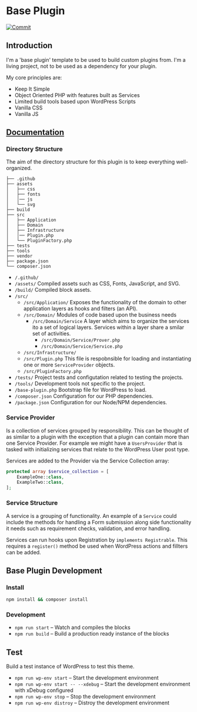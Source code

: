 # Base Plugin

[![Commit](https://github.com/vatu-team/base-plugin/actions/workflows/commit.yml/badge.svg)](https://github.com/vatu-team/base-plugin/actions/workflows/commit.yml)

## Introduction

I'm a 'base plugin' template to be used to build custom plugins from.
I'm a living project, not to be used as a dependency for your plugin.

My core principles are:

- Keep It Simple
- Object Oriented PHP with features built as Services
- Limited build tools based upon WordPress Scripts
- Vanilla CSS
- Vanilla JS

## [Documentation](https://github.com/vatu-team/base-plugin/blob/trunk/docs/index.md)

### Directory Structure

The aim of the directory structure for this plugin is to keep everything well-organized.

```
├── .github
├── assets
│   ├── css
│   ├── fonts
│   │── js
│   └── svg
├── build
├── src
│   ├── Application
│   ├── Domain
│   ├── Infrastructure
│   │── Plugin.php
│   └── PluginFactory.php
├── tests
├── tools
├── vendor
├── package.json
└── composer.json
```

- `/.github/`
- `/assets/` Compiled assets such as CSS, Fonts, JavaScript, and SVG.
- `/build/` Compiled block assets.
- `/src/`
  - `/src/Application/` Exposes the functionality of the domain to other application layers as hooks and filters (an API).
  - `/src/Domain/` Modules of code based upon the business needs
    - `/src/Domain/Service` A layer which aims to organize the services ito a set of logical layers. Services within a layer share a smilar set of activities.
      - `/src/Domain/Service/Prover.php`
      - `/src/Domain/Service/Service.php`
  - `/src/Infrastructure/`
  - `/src/Plugin.php` This file is respobnsible for loading and instantiating one or more `ServiceProvider` objects.
  - `/src/PluginFactory.php`
- `/tests/` Project tests and configutation related to testing the projects.
- `/tools/` Development tools not specific to the project.
- `/base-plugin.php` Bootstrap file for WordPress to load.
- `/composer.json` Configuration for our PHP dependencies.
- `/package.json` Configuration for our Node/NPM dependencies.

### Service Provider

Is a collection of services grouped by responsibility. This can be thought of as similar to a plugin with the exception that a plugin can contain more than one Service Provider. For example we might have a `UsersProvider` that is tasked with initializing services that relate to the WordPress User post type.

Services are added to the Provider via the Service Collection array:

```php
protected array $service_collection = [
	ExampleOne::class,
	ExampleTwo::class,
];
```

### Service Structure

A service is a grouping of functionality. An example of a `Service` could include the methods for handling a Form submission along side functionality it needs such as requirement checks, validation, and error handling.

Services can run hooks upon Registration by `implements Registrable`.
This requires a `register()` method be used when WordPress actions and fillters can be added.

## Base Plugin Development

### Install

```sh
npm install && composer install
```

### Development

- `npm run start` – Watch and compiles the blocks
- `npm run build` – Build a production ready instance of the blocks

## Test

Build a test instance of WordPress to test this theme.

- `npm run wp-env start` – Start the development environment
- `npm run wp-env start -- --xdebug` – Start the development environment with xDebug configured
- `npm run wp-env stop` – Stop the development environment
- `npm run wp-env distroy` – Distroy the development environment
